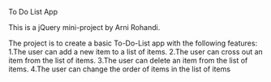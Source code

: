 To Do List App

This is a jQuery mini-project by Arni Rohandi.

The project is to create a basic To-Do-List app with the following features:
1.The user can add a new item to a list of items.
2.The user can cross out an item from the list of items.
3.The user can delete an item from the list of items.
4.The user can change the order of items in the list of items